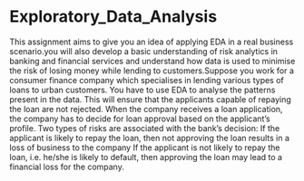 # Exploratory_Data_Analysis
This assignment aims to give you an idea of applying EDA in a real business scenario.you will also develop a basic understanding of risk analytics in banking and financial services and understand how data is used to minimise the risk of losing money while lending to customers.Suppose you work for a consumer finance company which specialises in lending various types of loans to urban customers. You have to use EDA to analyse the patterns present in the data. This will ensure that the applicants capable of repaying the loan are not rejected.     When the company receives a loan application, the company has to decide for loan approval based on the applicant’s profile. Two types of risks are associated with the bank’s decision:  If the applicant is likely to repay the loan, then not approving the loan results in a loss of business to the company  If the applicant is not likely to repay the loan, i.e. he/she is likely to default, then approving the loan may lead to a financial loss for the company.
